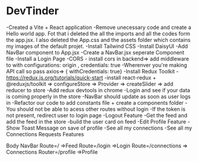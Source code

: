 # DevTinder

-Created a Vite + React application
-Remove unecessary code and create a Hello world app. Fot that i deleted the all the imports and all the codes form the app.jsx. I also deleted the App.css and the assets folder which contains my images of the default projet.
-Install Tailwind CSS
-Install DaisyUI
-Add NavBar component to App.jsx
-Create a NavBar.jsx seperate Component file
-Install a Login Page
-CORS - install cors in backend=> add middleware to with configurations: origin , credentials: true
-Wherenver you're making API call so pass axios=> { withCredentials: true}
-Install Redux Toolkit - https://redux.js.org/tutorials/quick-start
-install react-redux + @reduxjs/toolkit => configureStore => Provider => createSlider => add reducer to store
-Add redux devtools in chrome
-Login and see if your data is coming properly in the store
-NavBar should update as soon as user logs in
-Refactor our code to add constants file + create a components folder
-You should not be able to acess other routes without login
-If the token is not present, redirect user to login page
-Logout Feature
-Get the feed and add the feed in the store
-build the user card on feed
-Edit Profile Feature
-Show Toast Message on save of profile
-See all my connections
-See all my Connections Requests
Features

Body
NavBar
Route=/ =>Feed
Route=/login =>Login
Route=/connections => Connections
Router=/profile =>Profile
